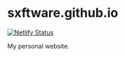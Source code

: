 # sxftware.github.io
[![Netlify Status](https://api.netlify.com/api/v1/badges/ecd93342-3fed-477a-af2b-1e0cbe387179/deploy-status)](https://app.netlify.com/sites/clever-yonath-0ab906/deploys)

My personal website.
